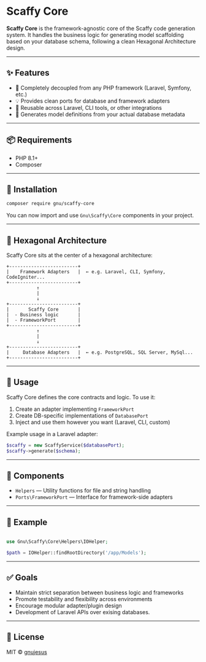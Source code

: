 # Scaffy Core

**Scaffy Core** is the framework-agnostic core of the Scaffy code generation system. It handles the business logic for generating model scaffolding based on your database schema, following a clean Hexagonal Architecture design.

---


## ✨ Features

- 🔌 Completely decoupled from any PHP framework (Laravel, Symfony, etc.)
- 💡 Provides clean ports for database and framework adapters
- 🧱 Reusable across Laravel, CLI tools, or other integrations
- 🧮 Generates model definitions from your actual database metadata

---

## 📦 Requirements

- PHP 8.1+
- Composer

---

## 🧰 Installation


```bash
composer require gnu/scaffy-core
```

You can now import and use `Gnu\Scaffy\Core` components in your project.

---

## 🧠 Hexagonal Architecture

Scaffy Core sits at the center of a hexagonal architecture:


```
+-------------------------+
|    Framework Adapters   |  ← e.g. Laravel, CLI, Symfony, CodeIgniter...
+-------------------------+
           ↑
           |
           ↓
+-------------------------+
|       Scaffy Core       |
|  - Business logic       |
|  - FrameworkPort        |
+-------------------------+
           ↑
           |
           ↓
+-------------------------+
|     Database Adapters   |  ← e.g. PostgreSQL, SQL Server, MySql...
+-------------------------+
```


---

## 🔧 Usage


Scaffy Core defines the core contracts and logic. To use it:

1. Create an adapter implementing `FrameworkPort`
2. Create DB-specific implementations of `DatabasePort`
3. Inject and use them however you want (Laravel, CLI, custom)

Example usage in a Laravel adapter:


```php
$scaffy = new ScaffyService($databasePort);
$scaffy->generate($schema);
```

---

## 🧱 Components

- `Helpers` — Utility functions for file and string handling
- `Ports\FrameworkPort` — Interface for framework-side adapters


---

## 🧪 Example

```php

use Gnu\Scaffy\Core\Helpers\IOHelper;

$path = IOHelper::findRootDirectory('/app/Models');
```

---

## ✅ Goals


- Maintain strict separation between business logic and frameworks
- Promote testability and flexibility across environments
- Encourage modular adapter/plugin design
- Development of Laravel APIs over exising databases.


---

## 📄 License

MIT © [gnujesus](https://github.com/gnujesus)
